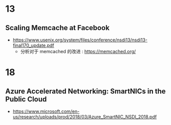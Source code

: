 # 13

## Scaling Memcache at Facebook
- https://www.usenix.org/system/files/conference/nsdi13/nsdi13-final170_update.pdf
  - 分析对于 memcached 的改进 : https://memcached.org/


# 18

## Azure Accelerated Networking: SmartNICs in the Public Cloud
- https://www.microsoft.com/en-us/research/uploads/prod/2018/03/Azure_SmartNIC_NSDI_2018.pdf
